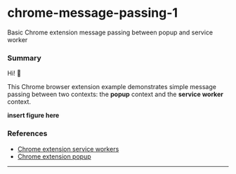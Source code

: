 # chrome-message-passing-1
Basic Chrome extension message passing between popup and service worker

### Summary


Hi! 👋

This Chrome browser extension example demonstrates simple message passing between two contexts: the **popup** context and the **service worker** context.

**insert figure here**

### References
  + [Chrome extension service workers][g_sw]
  + [Chrome extension popup][g_popup]

---
[g_sw]: https://developer.chrome.com/docs/extensions/develop/concepts/service-workers
[g_popup]: https://developer.chrome.com/docs/extensions/develop/ui/add-popup
